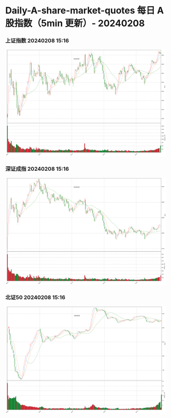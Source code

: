 
# Daily-A-share-market-quotes 每日 A 股指数（5min 更新）- 20240208

### 上证指数 20240208 15:16
![](./fig/2024/2/20240208-sh000001.png)

### 深证成指 20240208 15:16
![](./fig/2024/2/20240208-sz399001.png)

### 北证50 20240208 15:16
![](./fig/2024/2/20240208-bj899050.png)

